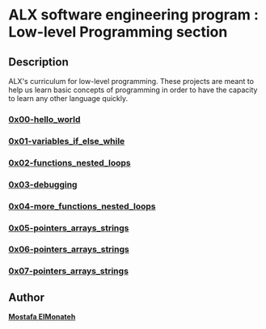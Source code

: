 # **ALX software engineering program : Low-level Programming section**

## **Description**
ALX's curriculum for low-level programming. These projects are meant to help us learn basic concepts of programming in order to have the capacity to learn any other language quickly.

### [0x00-hello_world](https://github.com/Mostafa-ElMonateh/alx-low_level_programming/tree/main/0x00-hello_world)

### [0x01-variables_if_else_while](https://github.com/Mostafa-ElMonateh/alx-low_level_programming/tree/main/0x01-variables_if_else_while)

### [0x02-functions_nested_loops](https://github.com/Mostafa-ElMonateh/alx-low_level_programming/tree/main/0x02-functions_nested_loops)

### [0x03-debugging](https://github.com/Mostafa-ElMonateh/alx-low_level_programming/tree/main/0x03-debugging)

### [0x04-more_functions_nested_loops](https://github.com/Mostafa-ElMonateh/alx-low_level_programming/tree/main/0x04-more_functions_nested_loops)

### [0x05-pointers_arrays_strings](https://github.com/Mostafa-ElMonateh/alx-low_level_programming/tree/main/0x05-pointers_arrays_strings)

### [0x06-pointers_arrays_strings](https://github.com/Mostafa-ElMonateh/alx-low_level_programming/tree/main/0x06-pointers_arrays_strings)

### [0x07-pointers_arrays_strings](https://github.com/Mostafa-ElMonateh/alx-low_level_programming/tree/main/0x07-pointers_arrays_strings)

## **Author**
**[Mostafa ElMonateh](https://github.com/Mostafa-ElMonateh)**
